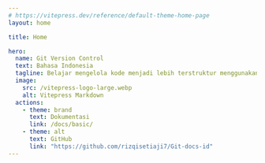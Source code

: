 ```yaml
---
# https://vitepress.dev/reference/default-theme-home-page
layout: home

title: Home

hero:
  name: Git Version Control
  text: Bahasa Indonesia
  tagline: Belajar mengelola kode menjadi lebih terstruktur menggunakan Git
  image:
    src: /vitepress-logo-large.webp
    alt: Vitepress Markdown
  actions:
    - theme: brand
      text: Dokumentasi
      link: /docs/basic/
    - theme: alt
      text: GitHub
      link: "https://github.com/rizqisetiaji7/Git-docs-id"
---
```


<script type="module">
  import '/main.css'
</script>